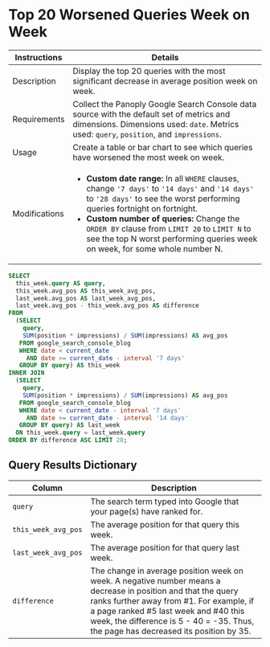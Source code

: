 # Top 20 Worsened Queries Week on Week

Instructions | Details
---|---
Description | Display the top 20 queries with the most significant decrease in average position week on week.
Requirements | Collect the Panoply Google Search Console data source with the default set of metrics and dimensions. Dimensions used: `date`. Metrics used: `query`, `position`, and `impressions`.
Usage | Create a table or bar chart to see which queries have worsened the most week on week.
Modifications | <ul><li><b>Custom date range:</b> In all `WHERE` clauses, change `'7 days'` to `'14 days'` and `'14 days'` to `'28 days'` to see the worst performing queries fortnight on fortnight.</li> <li><b>Custom number of queries: </b> Change the `ORDER BY` clause from `LIMIT 20` to `LIMIT N` to see the top N worst performing queries week on week, for some whole number N.</li></ul>

```sql
SELECT 
  this_week.query AS query,
  this_week.avg_pos AS this_week_avg_pos,
  last_week.avg_pos AS last_week_avg_pos,
  last_week.avg_pos - this_week.avg_pos AS difference
FROM
  (SELECT 
    query,
    SUM(position * impressions) / SUM(impressions) AS avg_pos
   FROM google_search_console_blog 
   WHERE date < current_date
     AND date >= current_date - interval '7 days'
   GROUP BY query) AS this_week
INNER JOIN
  (SELECT 
    query,
    SUM(position * impressions) / SUM(impressions) AS avg_pos
   FROM google_search_console_blog 
   WHERE date < current_date - interval '7 days' 
     AND date >= current_date - interval '14 days'
   GROUP BY query) AS last_week
  ON this_week.query = last_week.query
ORDER BY difference ASC LIMIT 20;
```

## Query Results Dictionary
Column | Description
---|---
`query`| The search term typed into Google that your page(s) have ranked for.
`this_week_avg_pos`| The average position for that query this week.
`last_week_avg_pos`| The average position for that query last week.
`difference`| The change in average position week on week. A negative number means a decrease in position and that the query ranks further away from #1. For example, if a page ranked #5 last week and #40 this week, the difference is 5 - 40 = -35. Thus, the page has decreased its position by 35.

